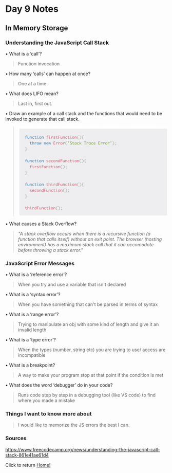 # Day 9 Notes

## In Memory Storage

### Understanding the JavaScript Call Stack

• What is a ‘call’?

  > Function invocation

• How many ‘calls’ can happen at once?

  > One at a time

• What does LIFO mean?

  > Last in, first out.

• Draw an example of a call stack and the functions that would need to be invoked to generate that call stack.

  > ![CallStack](call-stack.png)

• What causes a Stack Overflow?

  > *"A stack overflow occurs when there is a recursive function (a function that calls itself) without an exit point. The browser (hosting environment) has a maximum stack call that it can accomodate before throwing a stack error."*

### JavaScript Error Messages

• What is a ‘reference error’?

  > When you try and use a variable that isn't declared

• What is a ‘syntax error’?

  > When you have something that can't be parsed in terms of syntax

• What is a ‘range error’?

  > Trying to manipulate an obj with some kind of length and give it an invalid length

• What is a ‘type error’?

  > When the types (number, string etc) you are trying to use/ access are incompatible

• What is a breakpoint?

  > A way to make your program stop at that point if the condition is met

• What does the word ‘debugger’ do in your code?

  > Runs code step by step in a debugging tool (like VS code) to find where you made a mistake

### Things I want to know more about

> I would like to memorize the JS errors the best I can.

### Sources

https://www.freecodecamp.org/news/understanding-the-javascript-call-stack-861e41ae61d4



Click to return [Home!](../README.md)
